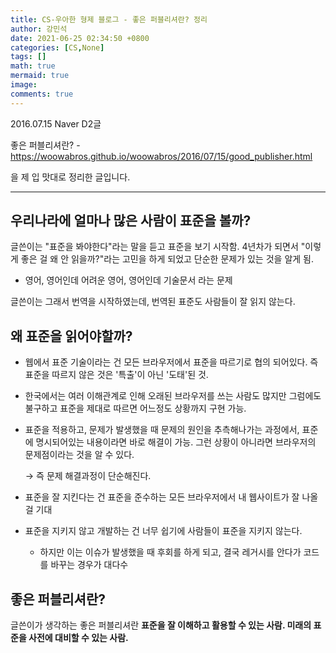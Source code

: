 ```yaml
---
title: CS-우아한 형제 블로그 - 좋은 퍼블리셔란? 정리
author: 강민석
date: 2021-06-25 02:34:50 +0800
categories: [CS,None]
tags: []
math: true
mermaid: true
image: 
comments: true
---
```

 

2016.07.15 Naver D2글

좋은 퍼블리셔란? - <https://woowabros.github.io/woowabros/2016/07/15/good_publisher.html>

을 제 입 맛대로 정리한 글입니다.

-----

## 우리나라에 얼마나 많은 사람이 표준을 볼까?

글쓴이는 "표준을 봐야한다"라는 말을 듣고 표준을 보기 시작함. 4년차가 되면서 "이렇게 좋은 걸 왜 안 읽을까?"라는 고민을 하게 되었고 단순한 문제가 있는 것을 알게 됨.

- 영어, 영어인데 어려운 영어, 영어인데 기술문서 라는 문제

글쓴이는 그래서 번역을 시작하였는데, 번역된 표준도 사람들이 잘 읽지 않는다.

## 왜 표준을 읽어야할까?

- 웹에서 표준 기술이라는 건 모든 브라우저에서 표준을 따르기로 협의 되어있다. 즉 표준을 따르지 않은 것은 '특출'이 아닌 '도태'된 것.
- 한국에서는 여러 이해관계로 인해 오래된 브라우저를 쓰는 사람도 많지만 그럼에도 불구하고 표준을 제대로 따르면 어느정도 상황까지 구현 가능.
- 표준을 적용하고, 문제가 발생했을 때 문제의 원인을 추측해나가는 과정에서, 표준에 명시되어있는 내용이라면 바로 해결이 가능. 그런 상황이 아니라면 브라우저의 문제점이라는 것을 알 수 있다.

    → 즉 문제 해결과정이 단순해진다.

- 표준을 잘 지킨다는 건 표준을 준수하는 모든 브라우저에서 내 웹사이트가 잘 나올 걸 기대
- 표준을 지키지 않고 개발하는 건 너무 쉽기에 사람들이 표준을 지키지 않는다.
    - 하지만 이는 이슈가 발생했을 때 후회를 하게 되고, 결국 레거시를 안다가 코드를 바꾸는 경우가 대다수

## 좋은 퍼블리셔란?

글쓴이가 생각하는 좋은 퍼블리셔란 **표준을 잘 이해하고 활용할 수 있는 사람. 미래의 표준을 사전에 대비할 수 있는 사람.**